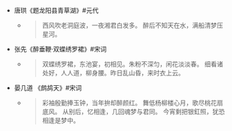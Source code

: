- 唐珙《题龙阳县青草湖》#元代
	- > 西风吹老洞庭波，一夜湘君白发多。
	  醉后不知天在水，满船清梦压星河。
- 张先《醉垂鞭·双蝶绣罗裙》#宋词
	- >双蝶绣罗裙，东池宴，初相见。朱粉不深匀，闲花淡淡春。
	  细看诸处好，人人道，柳身腰。昨日乱山昏，来时衣上云。
- 晏几道 《鹧鸪天》#宋词
	- >彩袖殷勤捧玉钟，当年拚却醉颜红。
	  舞低杨柳楼心月，歌尽桃花扇底风。
	  从别后，忆相逢，几回魂梦与君同。
	  今宵剩把银釭照，犹恐相逢是梦中。